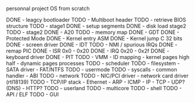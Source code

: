 personnal project OS from scratch

DONE - leagcy bootloader
TODO - Multiboot header
TODO - retrieve BIOS structure
TODO - stage1
DONE   - setup segments
DONE   - disk load stage2
TODO - stage2
DONE   - A20
TODO   - memory map
DONE   - GDT
DONE   - Protected Mode
DONE   - Kernel entry ASM
DONE   - Kernel jump C 32 bits
DONE - screen driver
DONE - IDT
TODO - NMI / spurious IRQs
DONE - remap PIC
DONE - ISR 0x0 - 0x20
DONE - IRQ 0x20 - 0x2f
DONE - keyboard driver
DONE - PIT
TODO - VMM
       - ID mapping
       - kernel pages high half
       - dynamic pages processes
TODO - scheduler
TODO - filesystem
       - SATA driver
       - FAT/NTFS
TODO - usermode
TODO - syscalls
       - common handler
       - ABI
TODO - network
TODO   - NIC/PCI driver
       - network card driver (rtl18139)
TODO   - TCP/IP stack
         - Ethernet
         - ARP
         - ICMP
         - IP
         - TCP
         - UDP? (DNS)
         - HTTP?
TODO - userland
TODO - multicore
TODO - shell
TODO - API / ELF
TODO - GUI